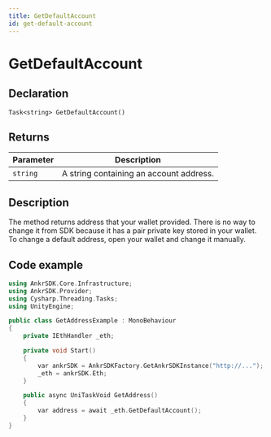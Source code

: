 ```yaml
---
title: GetDefaultAccount
id: get-default-account
---
```


# GetDefaultAccount

## Declaration

`Task<string> GetDefaultAccount()`

## Returns

| Parameter | Description                             |
|-----------|-----------------------------------------|
| `string`  | A string containing an account address. |

## Description

The method returns address that your wallet provided. There is no way to change it from SDK because it has a pair private key stored in your wallet. To change a default address, open your wallet and change it manually.

## Code example

```C++
using AnkrSDK.Core.Infrastructure;
using AnkrSDK.Provider;
using Cysharp.Threading.Tasks;
using UnityEngine;

public class GetAddressExample : MonoBehaviour
{
	private IEthHandler _eth;

	private void Start()
	{
		var ankrSDK = AnkrSDKFactory.GetAnkrSDKInstance("http://...");
		_eth = ankrSDK.Eth;
	}

	public async UniTaskVoid GetAddress()
	{
		var address = await _eth.GetDefaultAccount();
	}
}
```


